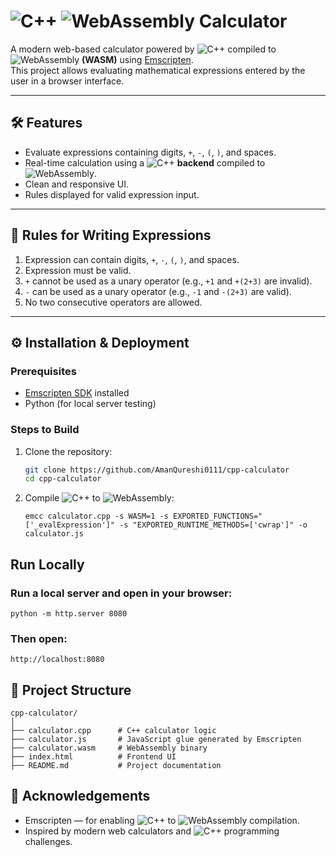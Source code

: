 #  ![C++](https://img.shields.io/badge/C%2B%2B-00599C?style=flat&logo=c%2B%2B&logoColor=white)  ![WebAssembly](https://img.shields.io/badge/WebAssembly-654FF0?style=flat&logo=webassembly&logoColor=white) Calculator

A modern web-based calculator powered by ![C++](https://img.shields.io/badge/C%2B%2B-00599C?style=flat&logo=c%2B%2B&logoColor=white) compiled to ![WebAssembly](https://img.shields.io/badge/WebAssembly-654FF0?style=flat&logo=webassembly&logoColor=white) **(WASM)** using [Emscripten](https://emscripten.org/).  
This project allows evaluating mathematical expressions entered by the user in a browser interface.

---

## 🛠 Features

- Evaluate expressions containing digits, `+`, `-`, `(`, `)`, and spaces.
- Real-time calculation using a ![C++](https://img.shields.io/badge/C%2B%2B-00599C?style=flat&logo=c%2B%2B&logoColor=white) **backend** compiled to ![WebAssembly](https://img.shields.io/badge/WebAssembly-654FF0?style=flat&logo=webassembly&logoColor=white).
- Clean and responsive UI.
- Rules displayed for valid expression input.

---

## 📜 Rules for Writing Expressions

1. Expression can contain digits, `+`, `-`, `(`, `)`, and spaces.  
2. Expression must be valid.  
3. `+` cannot be used as a unary operator (e.g., `+1` and `+(2+3)` are invalid).  
4. `-` can be used as a unary operator (e.g., `-1` and `-(2+3)` are valid).  
5. No two consecutive operators are allowed.

---

## ⚙ Installation & Deployment

### Prerequisites

- [Emscripten SDK](https://emscripten.org/docs/getting_started/downloads.html) installed
- Python (for local server testing)

### Steps to Build

1. Clone the repository:
   ```bash
   git clone https://github.com/AmanQureshi0111/cpp-calculator
   cd cpp-calculator
2. Compile ![C++](https://img.shields.io/badge/C%2B%2B-00599C?style=flat&logo=c%2B%2B&logoColor=white) to ![WebAssembly](https://img.shields.io/badge/WebAssembly-654FF0?style=flat&logo=webassembly&logoColor=white):
   ```
   emcc calculator.cpp -s WASM=1 -s EXPORTED_FUNCTIONS="['_evalExpression']" -s "EXPORTED_RUNTIME_METHODS=['cwrap']" -o calculator.js
## Run Locally
### Run a local server and open in your browser:
```
python -m http.server 8080
```
### Then open:
```
http://localhost:8080
```
## 📂 Project Structure
```
cpp-calculator/
│
├── calculator.cpp      # C++ calculator logic
├── calculator.js       # JavaScript glue generated by Emscripten
├── calculator.wasm     # WebAssembly binary
├── index.html          # Frontend UI
├── README.md           # Project documentation
```
## 🙏 Acknowledgements
- Emscripten — for enabling ![C++](https://img.shields.io/badge/C%2B%2B-00599C?style=flat&logo=c%2B%2B&logoColor=white) to ![WebAssembly](https://img.shields.io/badge/WebAssembly-654FF0?style=flat&logo=webassembly&logoColor=white) compilation.
- Inspired by modern web calculators and ![C++](https://img.shields.io/badge/C%2B%2B-00599C?style=flat&logo=c%2B%2B&logoColor=white) programming challenges.





